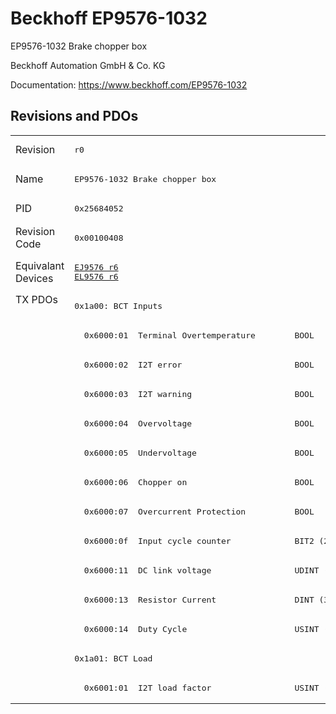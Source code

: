 # Beckhoff EP9576-1032

EP9576-1032 Brake chopper box

Beckhoff Automation GmbH & Co. KG

Documentation: <a href="https://www.beckhoff.com/EP9576-1032">https://www.beckhoff.com/EP9576-1032</a>

## Revisions and PDOs
<table>
<tr >
<td class="first">Revision</td>
<td ><pre>r0</pre></td>
</tr>
<tr >
<td class="first">Name</td>
<td ><pre>EP9576-1032 Brake chopper box</pre></td>
</tr>
<tr >
<td class="first">PID</td>
<td ><pre>0x25684052</pre></td>
</tr>
<tr >
<td class="first">Revision Code</td>
<td ><pre>0x00100408</pre></td>
</tr>
<tr >
<td class="first">Equivalant Devices</td>
<td ><pre><a href="EJ9576">EJ9576 r6</a><br/><a href="EL9576">EL9576 r6</a></pre></td>
</tr>
<tr class="txpdo pdosection">
<td class="first" rowspan=14 valign=top>TX PDOs</td>
<td><pre>0x1a00: BCT Inputs</pre></td>
<td></td>
</tr>
<tr class="txpdo">
<td ><pre>  0x6000:01  Terminal Overtemperature        BOOL</pre></td>
</tr>
<tr class="txpdo">
<td ><pre>  0x6000:02  I2T error                       BOOL</pre></td>
</tr>
<tr class="txpdo">
<td ><pre>  0x6000:03  I2T warning                     BOOL</pre></td>
</tr>
<tr class="txpdo">
<td ><pre>  0x6000:04  Overvoltage                     BOOL</pre></td>
</tr>
<tr class="txpdo">
<td ><pre>  0x6000:05  Undervoltage                    BOOL</pre></td>
</tr>
<tr class="txpdo">
<td ><pre>  0x6000:06  Chopper on                      BOOL</pre></td>
</tr>
<tr class="txpdo">
<td ><pre>  0x6000:07  Overcurrent Protection          BOOL</pre></td>
</tr>
<tr class="txpdo">
<td ><pre>  0x6000:0f  Input cycle counter             BIT2 (2 bits)</pre></td>
</tr>
<tr class="txpdo">
<td ><pre>  0x6000:11  DC link voltage                 UDINT (32 bits)</pre></td>
</tr>
<tr class="txpdo">
<td ><pre>  0x6000:13  Resistor Current                DINT (32 bits)</pre></td>
</tr>
<tr class="txpdo">
<td ><pre>  0x6000:14  Duty Cycle                      USINT (8 bits)</pre></td>
</tr>
<tr class="txpdo pdosection">
<td ><pre>0x1a01: BCT Load</pre></td>
</tr>
<tr class="txpdo">
<td ><pre>  0x6001:01  I2T load factor                 USINT (8 bits)</pre></td>
</tr>
</table>
